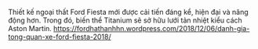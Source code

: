 Thiết kế ngoại thất Ford Fiesta mới được cải tiến đáng kể, hiện đại và năng động hơn. Trong đó, biến thể Titanium sẽ sở hữu lưới tản nhiệt kiểu cách Aston Martin.
https://fordhathanhhn.wordpress.com/2018/12/06/danh-gia-tong-quan-xe-ford-fiesta-2018/
